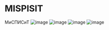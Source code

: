 # MISPISIT
МиСПИСиТ
![image](https://github.com/user-attachments/assets/3f7e9bd2-85e8-4335-aa19-f32b53bdf9b3)
![image](https://github.com/user-attachments/assets/fcad91d0-d6ff-499e-9008-d13fa89b3a7d)
![image](https://github.com/user-attachments/assets/73a39e73-28e0-4dfd-be06-05ac78b6e978)
![image](https://github.com/user-attachments/assets/715ebc2b-758a-48e6-94ee-d666b18c313b)
